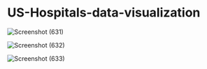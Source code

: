 # US-Hospitals-data-visualization
![Screenshot (631)](https://user-images.githubusercontent.com/93153714/216752489-3341c467-9640-4a0f-8b77-88bfde9080d0.png)

![Screenshot (632)](https://user-images.githubusercontent.com/93153714/216752489-3341c467-9640-4a0f-8b77-88bfde9080d0.png)

![Screenshot (633)](https://user-images.githubusercontent.com/93153714/216752489-3341c467-9640-4a0f-8b77-88bfde9080d0.png)
